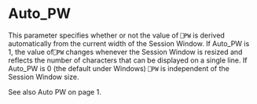 # Auto_PW

This parameter specifies whether or not the value of `⎕PW` is derived automatically from the current width of the Session Window. If Auto_PW is 1, the value of`⎕PW` changes whenever the Session Window is resized and reflects the number of characters that can be displayed on a single line. If Auto_PW is 0 (the default under Windows) `⎕PW` is independent of the Session Window size.

See also Auto PW on page 1.

